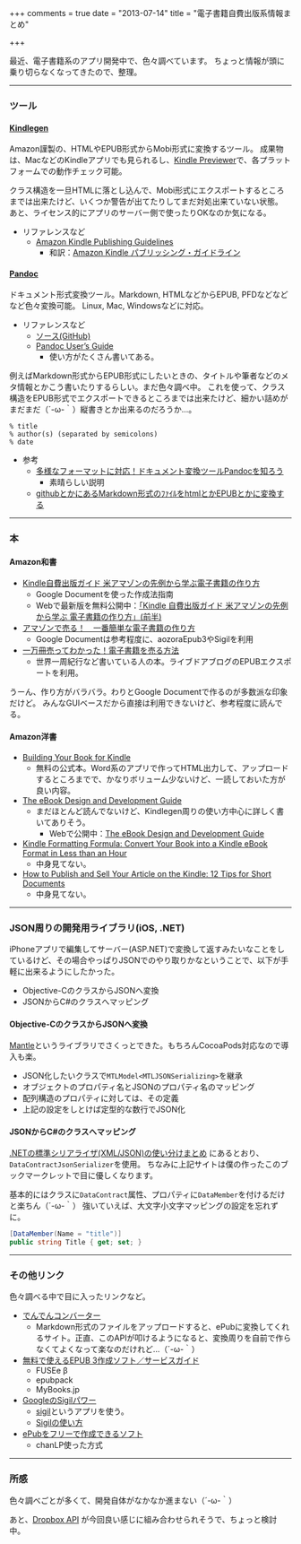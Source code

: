 +++
comments = true
date = "2013-07-14"
title = "電子書籍自費出版系情報まとめ"

+++

最近、電子書籍系のアプリ開発中で、色々調べています。
ちょっと情報が頭に乗り切らなくなってきたので、整理。

----------------
### ツール

#### [Kindlegen](http://www.amazon.com/gp/feature.html?ie=UTF8&docId=1000765211)

Amazon謹製の、HTMLやEPUB形式からMobi形式に変換するツール。
成果物は、MacなどのKindleアプリでも見られるし、[Kindle Previewer](http://www.amazon.com/gp/feature.html/ref=amb_link_359603222_5?ie=UTF8&docId=1000765261&pf_rd_m=ATVPDKIKX0DER&pf_rd_s=center-8&pf_rd_r=05Y1JB4SCG6HF48FKJFX&pf_rd_t=1401&pf_rd_p=1342416142&pf_rd_i=1000765211)で、各プラットフォームでの動作チェック可能。

クラス構造を一旦HTMLに落とし込んで、Mobi形式にエクスポートするところまでは出来たけど、いくつか警告が出てたりしてまだ対処出来ていない状態。
あと、ライセンス的にアプリのサーバー側で使ったりOKなのか気になる。

- リファレンスなど
  * [Amazon Kindle Publishing Guidelines](http://kindlegen.s3.amazonaws.com/AmazonKindlePublishingGuidelines.pdf)
    - 和訳：[Amazon Kindle パブリッシング・ガイドライン](http://kindlegen.s3.amazonaws.com/AmazonKindlePublishingGuidelines_JP.pdf)


#### [Pandoc](http://johnmacfarlane.net/pandoc/)

ドキュメント形式変換ツール。Markdown, HTMLなどからEPUB, PFDなどなどなど色々変換可能。
Linux, Mac, Windowsなどに対応。


<!-- more -->

- リファレンスなど
  - [ソース(GitHub)](https://github.com/jgm/pandoc)
  - [Pandoc User’s Guide](http://johnmacfarlane.net/pandoc/README.html)
    * 使い方がたくさん書いてある。

例えばMarkdown形式からEPUB形式にしたいときの、タイトルや筆者などのメタ情報とかこう書いたりするらしい。まだ色々調べ中。
これを使って、クラス構造をEPUB形式でエクスポートできるところまでは出来たけど、細かい詰めがまだまだ（´-ω-｀）縦書きとか出来るのだろうか…。


```
% title
% author(s) (separated by semicolons)
% date
```

- 参考
  * [多様なフォーマットに対応！ドキュメント変換ツールPandocを知ろう](http://qiita.com/sky_y/items/80bcd0f353ef5b8980ee)
    - 素晴らしい説明
  * [githubとかにあるMarkdown形式のﾌｧｲﾙをhtmlとかEPUBとかに変換する](http://d.hatena.ne.jp/tweeeety/20130607/1370591989)



----------------
### 本

#### Amazon和書
- [Kindle自費出版ガイド 米アマゾンの先例から学ぶ電子書籍の作り方](http://www.amazon.co.jp/gp/product/B009XKLTGW/ref=as_li_ss_tl?ie=UTF8&camp=247&creative=7399&creativeASIN=B009XKLTGW&linkCode=as2&tag=mono0926-22)
  * Google Documentを使った作成法指南
  * Webで最新版を無料公開中：[「Kindle 自費出版ガイド 米アマゾンの先例から学ぶ 電子書籍の作り方」(前半)](http://kdpguide.hatenablog.com/entry/2013/03/25/234230)
- [アマゾンで売る！　一番簡単な電子書籍の作り方](http://rcm-fe.amazon-adsystem.com/e/cm?lt1=_blank&bc1=000000&IS2=1&bg1=FFFFFF&fc1=000000&lc1=0000FF&t=mono0926-22&o=9&p=8&l=as4&m=amazon&f=ifr&ref=ss_til&asins=B00AGZ1X3C)
  * Google Documentは参考程度に、aozoraEpub3やSigilを利用
- [一万冊売ってわかった！電子書籍を売る方法](http://www.amazon.co.jp/gp/product/B00DNRE77O/ref=wms_ohs_product?ie=UTF8&psc=1)
  * 世界一周紀行など書いている人の本。ライブドアブログのEPUBエクスポートを利用。

うーん、作り方がバラバラ。わりとGoogle Documentで作るのが多数派な印象だけど。
みんなGUIベースだから直接は利用できないけど、参考程度に読んでる。


#### Amazon洋書
- [Building Your Book for Kindle](http://www.amazon.com/Building-Your-Book-Kindle-ebook/dp/B007URVZJ6/ref=sr_1_1?s=digital-text&ie=UTF8&qid=1373770883&sr=1-1&keywords=kindlegen)
  * 無料の公式本。Word系のアプリで作ってHTML出力して、アップロードするところまでで、かなりボリューム少ないけど、一読しておいた方が良い内容。
- [The eBook Design and Development Guide](http://rcm-na.amazon-adsystem.com/e/cm?lt1=_blank&bc1=000000&IS2=1&bg1=FFFFFF&fc1=000000&lc1=0000FF&t=mono0926-20&o=1&p=8&l=as4&m=amazon&f=ifr&ref=ss_til&asins=B009G2JMRK)
  * まだほとんど読んでないけど、Kindlegen周りの使い方中心に詳しく書いてありそう。
    - Webで公開中：[The eBook Design and Development Guide](http://bbebooksthailand.com/bb-epub-kindlegen-tutorial.html)
- [Kindle Formatting Formula: Convert Your Book into a Kindle eBook Format in Less than an Hour](http://rcm-na.amazon-adsystem.com/e/cm?lt1=_blank&bc1=000000&IS2=1&bg1=FFFFFF&fc1=000000&lc1=0000FF&t=mono0926-20&o=1&p=8&l=as4&m=amazon&f=ifr&ref=ss_til&asins=B006SBRA1M)
  * 中身見てない。
- [How to Publish and Sell Your Article on the Kindle: 12 Tips for Short Documents](http://rcm-na.amazon-adsystem.com/e/cm?lt1=_blank&bc1=000000&IS2=1&bg1=FFFFFF&fc1=000000&lc1=0000FF&t=mono0926-20&o=1&p=8&l=as4&m=amazon&f=ifr&ref=ss_til&asins=B004MDLKKK)
  * 中身見てない。

----------------

### JSON周りの開発用ライブラリ(iOS, .NET)

iPhoneアプリで編集してサーバー(ASP.NET)で変換して返すみたいなことをしているけど、その場合やっぱりJSONでのやり取りかなということで、以下が手軽に出来るようにしたかった。

- Objective-CのクラスからJSONへ変換
- JSONからC#のクラスへマッピング

#### Objective-CのクラスからJSONへ変換

[Mantle](https://github.com/github/Mantle)というライブラリでさくっとできた。もちろんCocoaPods対応なので導入も楽。

- JSON化したいクラスで`MTLModel<MTLJSONSerializing>`を継承
- オブジェクトのプロパティ名とJSONのプロパティ名のマッピング
- 配列構造のプロパティに対しては、その定義
- 上記の設定をしとけば定型的な数行でJSON化

<script src="https://gist.github.com/mono0926/5992878.js"></script>

<script src="https://gist.github.com/mono0926/5992916.js"></script>


#### JSONからC#のクラスへマッピング
[.NETの標準シリアライザ(XML/JSON)の使い分けまとめ](http://neue.cc/2011/12/10_357.html) にあるとおり、`DataContractJsonSerializer`を使用。
ちなみに上記サイトは僕の作ったこのブックマークレットで目に優しくなります。
<script src="https://gist.github.com/mono0926/5992885.js"></script>

基本的にはクラスに`DataContract`属性、プロパティに`DataMember`を付けるだけと楽ちん（´-ω-｀）
強いていえば、大文字小文字マッピングの設定を忘れずに。

```csharp
[DataMember(Name = "title")]
public string Title { get; set; }
```

----------------

### その他リンク

色々調べる中で目に入ったリンクなど。

- [でんでんコンバーター](http://conv.denshochan.com/)
  * Markdown形式のファイルをアップロードすると、ePubに変換してくれるサイト。正直、このAPIが叩けるようになると、変換周りを自前で作らなくてよくなって楽なのだけれど…（´-ω-｀）
- [無料で使えるEPUB 3作成ソフト／サービスガイド](http://ebook.itmedia.co.jp/ebook/articles/1107/25/news019.html)
  * FUSEe β
  * epubpack
  * MyBooks.jp
- [GoogleのSigilパワー](http://nakusou.zatunen.com/sigil.html)
  * [sigil](https://code.google.com/p/sigil/)というアプリを使う。
  - [Sigilの使い方](http://sigil.tsukaikata.info/)
- [ePubをフリーで作成できるソフト](http://iphone.f-tools.net/E-book-Jisui/ePub-Free-Sakusei.html)
  * chanLP使った方式

----------


### 所感

色々調べごとが多くて、開発自体がなかなか進まない（´-ω-｀）

あと、[Dropbox API](https://www.dropbox.com/developers) が今回良い感じに組み合わせられそうで、ちょっと検討中。
